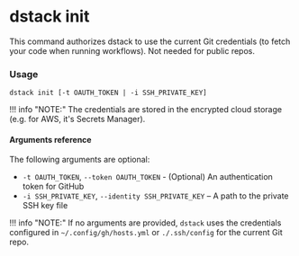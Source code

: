 # dstack init

This command authorizes dstack to use the current Git credentials (to fetch your code when running workflows).
Not needed for public repos.

### Usage

```shell
dstack init [-t OAUTH_TOKEN | -i SSH_PRIVATE_KEY]
```

!!! info "NOTE:"
    The credentials are stored in the encrypted cloud storage (e.g. for AWS, it's Secrets Manager).

#### Arguments reference

The following arguments are optional:

- `-t OAUTH_TOKEN`, `--token OAUTH_TOKEN` - (Optional) An authentication token for GitHub
- `-i SSH_PRIVATE_KEY`, `--identity SSH_PRIVATE_KEY` – A path to the private SSH key file 

!!! info "NOTE:"
    If no arguments are provided, `dstack` uses the credentials configured in
    `~/.config/gh/hosts.yml` or `./.ssh/config` for the current Git repo.